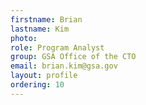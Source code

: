 ```yaml
---
firstname: Brian
lastname: Kim
photo:
role: Program Analyst
group: GSA Office of the CTO
email: brian.kim@gsa.gov
layout: profile
ordering: 10
---
```

